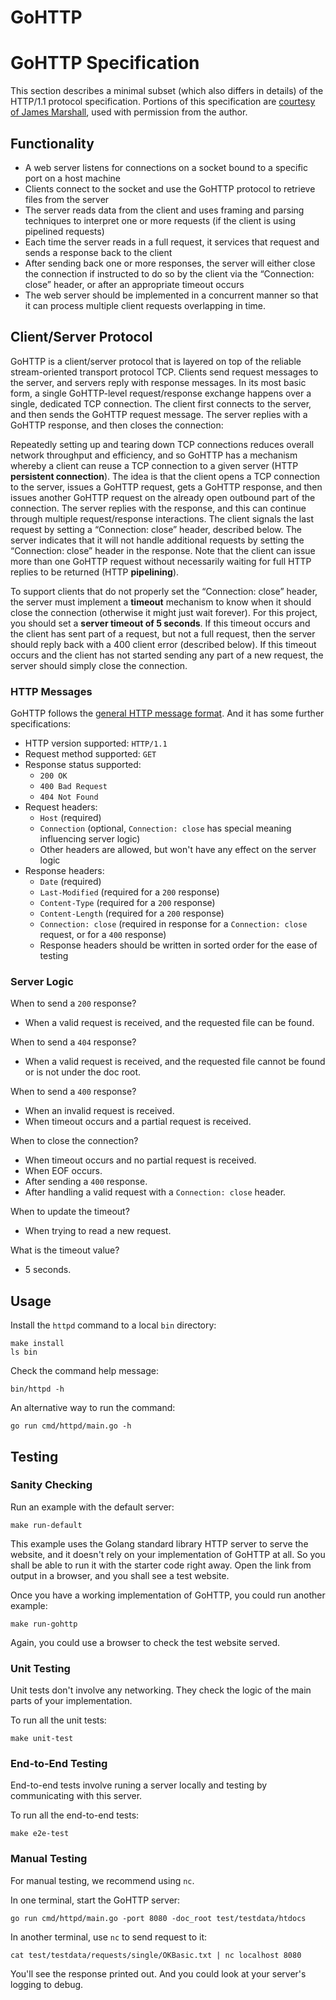 # GoHTTP

# GoHTTP Specification

This section describes a minimal subset (which also differs in details) of the HTTP/1.1 protocol specification. Portions of this specification are [courtesy of James Marshall](https://www.jmarshall.com/easy/http/), used with permission from the author.

## Functionality

- A web server listens for connections on a socket bound to a specific port on a host machine
- Clients connect to the socket and use the GoHTTP protocol to retrieve files from the server
- The server reads data from the client and uses framing and parsing techniques to interpret one or more requests (if the client is using pipelined requests)
- Each time the server reads in a full request, it services that request and sends a response back to the client
- After sending back one or more responses, the server will either close the connection if instructed to do so by the client via the “Connection: close” header, or after an appropriate timeout occurs
- The web server should be implemented in a concurrent manner so that it can process multiple client requests overlapping in time.

## Client/Server Protocol

GoHTTP is a client/server protocol that is layered on top of the reliable stream-oriented transport protocol TCP. Clients send request messages to the server, and servers reply with response messages. In its most basic form, a single GoHTTP-level request/response exchange happens over a single, dedicated TCP connection. The client first connects to the server, and then sends the GoHTTP request message. The server replies with a GoHTTP response, and then closes the connection:

Repeatedly setting up and tearing down TCP connections reduces overall network throughput and efficiency, and so GoHTTP has a mechanism whereby a client can reuse a TCP connection to a given server (HTTP **persistent connection**). The idea is that the client opens a TCP connection to the server, issues a GoHTTP request, gets a GoHTTP response, and then issues another GoHTTP request on the already open outbound part of the connection. The server replies with the response, and this can continue through multiple request/response interactions. The client signals the last request by setting a “Connection: close” header, described below. The server indicates that it will not handle additional requests by setting the “Connection: close” header in the response. Note that the client can issue more than one GoHTTP request without necessarily waiting for full HTTP replies to be returned (HTTP **pipelining**).

To support clients that do not properly set the “Connection: close” header, the server must implement a **timeout** mechanism to know when it should close the connection (otherwise it might just wait forever). For this project, you should set a **server timeout of 5 seconds**. If this timeout occurs and the client has sent part of a request, but not a full request, then the server should reply back with a 400 client error (described below). If this timeout occurs and the client has not started sending any part of a new request, the server should simply close the connection.

### HTTP Messages

GoHTTP follows the [general HTTP message format](https://developer.mozilla.org/en-US/docs/Web/HTTP/Messages). And it has some further specifications:

- HTTP version supported: `HTTP/1.1`
- Request method supported: `GET`
- Response status supported:
  - `200 OK`
  - `400 Bad Request`
  - `404 Not Found`
- Request headers:
  - `Host` (required)
  - `Connection` (optional, `Connection: close` has special meaning influencing server logic)
  - Other headers are allowed, but won't have any effect on the server logic
- Response headers:
  - `Date` (required)
  - `Last-Modified` (required for a `200` response)
  - `Content-Type` (required for a `200` response)
  - `Content-Length` (required for a `200` response)
  - `Connection: close` (required in response for a `Connection: close` request, or for a `400` response)
  - Response headers should be written in sorted order for the ease of testing

### Server Logic

When to send a `200` response?

- When a valid request is received, and the requested file can be found.

When to send a `404` response?

- When a valid request is received, and the requested file cannot be found or is not under the doc root.

When to send a `400` response?

- When an invalid request is received.
- When timeout occurs and a partial request is received.

When to close the connection?

- When timeout occurs and no partial request is received.
- When EOF occurs.
- After sending a `400` response.
- After handling a valid request with a `Connection: close` header.

When to update the timeout?

- When trying to read a new request.

What is the timeout value?

- 5 seconds.

## Usage

Install the `httpd` command to a local `bin` directory:

```
make install
ls bin
```

Check the command help message:

```
bin/httpd -h
```

An alternative way to run the command:

```
go run cmd/httpd/main.go -h
```

## Testing

### Sanity Checking

Run an example with the default server:

```
make run-default
```

This example uses the Golang standard library HTTP server to serve the website, and it doesn't rely on your implementation of GoHTTP at all. So you shall be able to run it with the starter code right away. Open the link from output in a browser, and you shall see a test website.

Once you have a working implementation of GoHTTP, you could run another example:

```
make run-gohttp
```

Again, you could use a browser to check the test website served.

### Unit Testing

Unit tests don't involve any networking. They check the logic of the main parts of your implementation.

To run all the unit tests:

```
make unit-test
```

### End-to-End Testing

End-to-end tests involve runing a server locally and testing by communicating with this server.

To run all the end-to-end tests:

```
make e2e-test
```

### Manual Testing

For manual testing, we recommend using `nc`.

In one terminal, start the GoHTTP server:

```
go run cmd/httpd/main.go -port 8080 -doc_root test/testdata/htdocs
```

In another terminal, use `nc` to send request to it:

```
cat test/testdata/requests/single/OKBasic.txt | nc localhost 8080
```

You'll see the response printed out. And you could look at your server's logging to debug.
